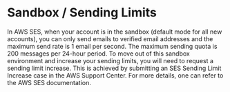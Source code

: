 # Sandbox / Sending Limits

In AWS SES, when your account is in the sandbox (default mode for all new accounts), you can only send emails to verified email addresses and the maximum send rate is 1 email per second. The maximum sending quota is 200 messages per 24-hour period. To move out of this sandbox environment and increase your sending limits, you will need to request a sending limit increase. This is achieved by submitting an SES Sending Limit Increase case in the AWS Support Center. For more details, one can refer to the AWS SES documentation.
